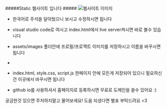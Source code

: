 #####Static 웹사이트 입니다 #####
![웹사이트 이미지](https://github.com/developer-jiheui/ResumeWebsite_Demo/assets/56495213/ee603bf3-5b67-43f0-991d-f39803314cc0)

- 한국어로 주석을 달아뒀으니 보시고 수정하시면 됩니다
- visual studio code로 여시고 index.html에서 live server켜시면 바로 볼수 있습니다
- assets/images 폴더안에 프로필/프로젝트 이미지를 저장하시고 이름을 바꾸시면 됩니다

- 
- index.html, style.css, script.js 한페이지 안에 모든게 저장되어 있으니 필요하신건 이곳에서 바꾸시면 됩니다

- github io를 사용하셔서 홈페이지로 등록하시면 무료로 도메인을 쓸수 있어요 :)

궁금한것 있으면 주저하지말고 물어보세요! 도움 되셨다면 별표 부탁드려요 <3
